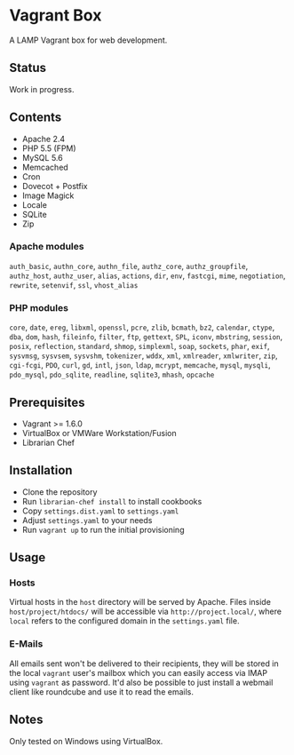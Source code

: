 # Vagrant Box
A LAMP Vagrant box for web development.

## Status
Work in progress.

## Contents
* Apache 2.4
* PHP 5.5 (FPM)
* MySQL 5.6
* Memcached
* Cron
* Dovecot + Postfix
* Image Magick
* Locale
* SQLite
* Zip

### Apache modules
`auth_basic`, `authn_core`, `authn_file`, `authz_core`, `authz_groupfile`, `authz_host`, `authz_user`, `alias`,
`actions`, `dir`, `env`, `fastcgi`, `mime`, `negotiation`, `rewrite`, `setenvif`, `ssl`, `vhost_alias`

### PHP modules
`core`, `date`, `ereg`, `libxml`, `openssl`, `pcre`, `zlib`, `bcmath`, `bz2`, `calendar`, `ctype`, `dba`, `dom`,
`hash`, `fileinfo`, `filter`, `ftp`, `gettext`, `SPL`, `iconv`, `mbstring`, `session`, `posix`, `reflection`,
`standard`, `shmop`, `simplexml`, `soap`, `sockets`, `phar`, `exif`, `sysvmsg`, `sysvsem`, `sysvshm`, `tokenizer`,
`wddx`, `xml`, `xmlreader`, `xmlwriter`, `zip`, `cgi-fcgi`, `PDO`, `curl`, `gd`, `intl`, `json`, `ldap`, `mcrypt`,
`memcache`, `mysql`, `mysqli`, `pdo_mysql`, `pdo_sqlite`, `readline`, `sqlite3`, `mhash`, `opcache`

## Prerequisites
* Vagrant >= 1.6.0
* VirtualBox or VMWare Workstation/Fusion
* Librarian Chef

## Installation
* Clone the repository
* Run `librarian-chef install` to install cookbooks
* Copy `settings.dist.yaml` to `settings.yaml`
* Adjust `settings.yaml` to your needs
* Run `vagrant up` to run the initial provisioning

## Usage

### Hosts
Virtual hosts in the `host` directory will be served by Apache.
Files inside `host/project/htdocs/` will be accessible via `http://project.local/`,
where `local` refers to the configured domain in the `settings.yaml` file.

### E-Mails
All emails sent won't be delivered to their recipients, they will be stored
in the local `vagrant` user's mailbox which you can easily access via IMAP
using `vagrant` as password. It'd also be possible to just install a webmail
client like roundcube and use it to read the emails.

## Notes
Only tested on Windows using VirtualBox.
